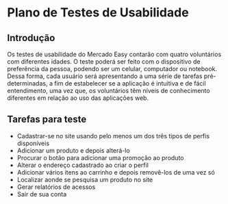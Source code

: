 # Plano de Testes de Usabilidade

## Introdução
Os testes de usabilidade do Mercado Easy contarão com quatro voluntários com diferentes idades. O teste poderá ser feito com o dispositivo de preferência da pessoa, podendo ser um celular, computador ou notebook. Dessa forma, cada usuário será apresentando a uma série de tarefas pré-determinadas, a fim de estabelecer se a aplicação é intuitiva e de fácil entendimento, uma vez que, os voluntários têm níveis de conhecimento diferentes em relação ao uso das aplicações web.

## Tarefas para teste
- Cadastrar-se no site usando pelo menos um dos três tipos de perfis disponíveis
- Adicionar um produto e depois alterá-lo
- Procurar o botão para adicionar uma promoção ao produto
- Alterar o endereço cadastrado ao criar o perfil
- Adicionar vários itens ao carrinho e depois removê-los de uma vez só
- Localizar aonde se pesquisa um produto no site
- Gerar relatórios de acessos
- Sair de sua conta


